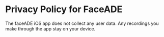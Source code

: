 # Privacy Policy for FaceADE

The faceADE iOS app does not collect any user data. Any recordings you make through the app stay on your device. 
